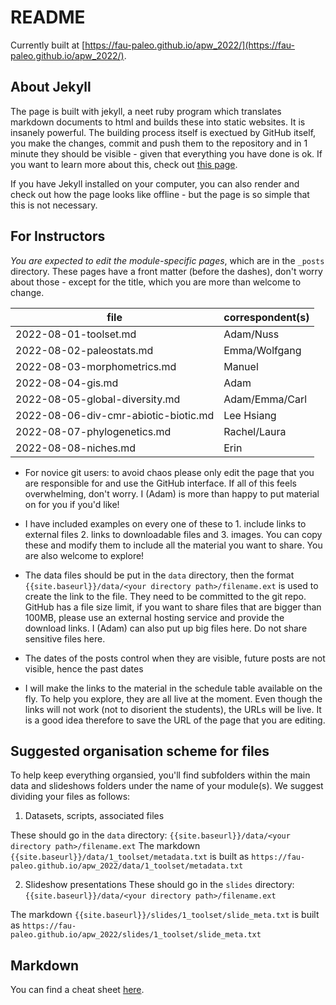 # README

Currently built at [https://fau-paleo.github.io/apw_2022/](https://fau-paleo.github.io/apw_2022/). 

## About Jekyll

The page is built with jekyll, a neet ruby program which translates markdown documents to html and builds these into static websites. It is insanely powerful. The building process itself is exectued by GitHub itself, you make the changes, commit and push them to the repository and in 1 minute they should be visible - given that everything you have done is ok. If you want to learn more about this, check out [this page](https://docs.github.com/en/pages/setting-up-a-github-pages-site-with-jekyll). 


If you have Jekyll installed on your computer, you can also render and check out how the page looks like offline - but the page is so simple that this is not necessary.  

## For Instructors 

*You are expected to edit the module-specific pages*, which are in the `_posts` directory. These pages have a front matter (before the dashes), don't worry about those - except for the title, which you are more than welcome to change.

| file                                 | correspondent(s) |
|--------------------------------------|------------------|
| 2022-08-01-toolset.md                | Adam/Nuss        |
| 2022-08-02-paleostats.md             | Emma/Wolfgang    |
| 2022-08-03-morphometrics.md          | Manuel           |
| 2022-08-04-gis.md                    | Adam             |
| 2022-08-05-global-diversity.md       | Adam/Emma/Carl   |
| 2022-08-06-div-cmr-abiotic-biotic.md | Lee Hsiang       |
| 2022-08-07-phylogenetics.md          | Rachel/Laura     |
| 2022-08-08-niches.md                 | Erin             |

- For novice git users: to avoid chaos please only edit the page that you are responsible for and use the GitHub interface. If all of this feels overwhelming, don't worry. I (Adam) is more than happy to put material on for you if you'd like!

- I have included examples on every one of these to 1. include links to external files 2. links to downloadable files and 3. images. You can copy these and modify them to include all the material you want to share. You are also welcome to explore! 

- The data files should be put in the `data` directory, then the format `{{site.baseurl}}/data/<your directory path>/filename.ext` is used to create the link to the file. They need to be committed to the git repo. GitHub has a file size limit, if you want to share files that are bigger than 100MB, please use an external hosting service and provide the download links. I (Adam) can also put up big files here. Do not share sensitive files here. 

- The dates of the posts control when they are visible, future posts are not visible, hence the past dates

- I will make the links to the material in the schedule table available on the fly. To help you explore, they are all live at the moment. Even though the links will not work (not to disorient the students), the URLs will be live. It is a good idea therefore to save the URL of the page that you are editing. 


## Suggested organisation scheme for files

To help keep everything organsied, you'll find subfolders within the main data and slideshows folders under the name of your module(s). We suggest dividing your files as follows:

1. Datasets, scripts, associated files 

These should go in the `data` directory: `{{site.baseurl}}/data/<your directory path>/filename.ext`
The markdown `{{site.baseurl}}/data/1_toolset/metadata.txt` is built as `https://fau-paleo.github.io/apw_2022/data/1_toolset/metadata.txt`

2. Slideshow presentations 
These should go in the `slides` directory: `{{site.baseurl}}/data/<your directory path>/filename.ext`

The markdown `{{site.baseurl}}/slides/1_toolset/slide_meta.txt` is built as `https://fau-paleo.github.io/apw_2022/slides/1_toolset/slide_meta.txt`


## Markdown

You can find a cheat sheet [here](https://www.markdownguide.org/cheat-sheet/).
